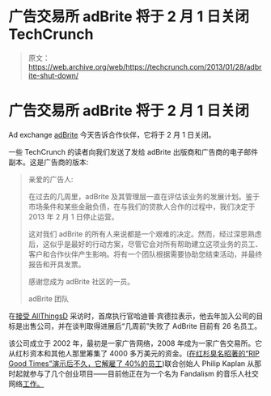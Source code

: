 # 广告交易所 adBrite 将于 2 月 1 日关闭 TechCrunch

> 原文：<https://web.archive.org/web/https://techcrunch.com/2013/01/28/adbrite-shut-down/>

# 广告交易所 adBrite 将于 2 月 1 日关闭

Ad exchange [adBrite](https://web.archive.org/web/20221102060333/http://www.adbrite.com/) 今天告诉合作伙伴，它将于 2 月 1 日关闭。

一些 TechCrunch 的读者向我们发送了发给 adBrite 出版商和广告商的电子邮件副本。这是广告商的版本:

> 亲爱的广告人:
> 
> 在过去的几周里，adBrite 及其管理层一直在评估该业务的发展计划。鉴于市场条件和某些金融负债，在与我们的贷款人合作的过程中，我们决定于 2013 年 2 月 1 日停止运营。
> 
> 这对我们 adBrite 的所有人来说都是一个艰难的决定。然而，经过深思熟虑后，这似乎是最好的行动方案，尽管它会对所有帮助建立这项业务的员工、客户和合作伙伴产生影响。将有一个团队根据需要协助您结束活动，并最终报告和开具发票。
> 
> 感谢您成为 adBrite 社区的一员。
> 
> adBrite 团队

在[接受 AllThingsD](https://web.archive.org/web/20221102060333/http://allthingsd.com/20130128/sales-talks-fell-through-so-ad-exchange-adbrite-shuts-down/) 采访时，首席执行官哈迪普·宾德拉表示，他去年加入公司的目标是出售公司，并在谈判取得进展后“几周前”失败了 AdBrite 目前有 26 名员工。

该公司成立于 2002 年，最初是一家广告网络，2008 年成为一家广告交易所。它从红杉资本和其他人那里筹集了 4000 多万美元的资金。([在红杉臭名昭著的“RIP Good Times”演示后不久，它解雇了 40%的员工](https://web.archive.org/web/20221102060333/https://beta.techcrunch.com/2008/10/16/adbrite-lays-off-40-of-staff-including-two-execs/))联合创始人 Philip Kaplan 从那时起就参与了几个创业项目——目前他正在为一个名为 Fandalism 的音乐人社交网络[工作。](https://web.archive.org/web/20221102060333/https://beta.techcrunch.com/2013/01/20/fandalism-music-distribution/)